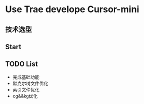 # Use Trae develope Cursor-mini

## 技术选型

## Start

## TODO List
- 完成基础功能
- 默克尔树文件优化
- 索引文件优化
- cg&&kg优化